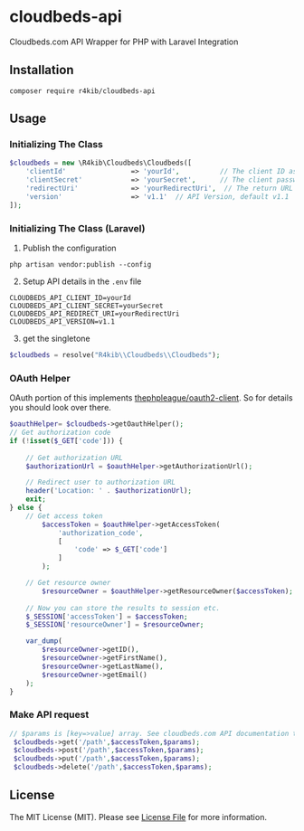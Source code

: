 # cloudbeds-api


Cloudbeds.com API Wrapper for PHP with Laravel Integration

## Installation

```
composer require r4kib/cloudbeds-api
```


## Usage

### Initializing The Class

```php
$cloudbeds = new \R4kib\Cloudbeds\Cloudbeds([
    'clientId'                => 'yourId',          // The client ID assigned to you by Amazon
    'clientSecret'            => 'yourSecret',      // The client password assigned to you by Amazon
    'redirectUri'             => 'yourRedirectUri',  // The return URL you specified for your app on Amazon
    'version'                 => 'v1.1'  // API Version, default v1.1
]);
```
### Initializing The Class (Laravel)

1. Publish the configuration
```
php artisan vendor:publish --config
```
2. Setup API details in the `.env` file
```
CLOUDBEDS_API_CLIENT_ID=yourId
CLOUDBEDS_API_CLIENT_SECRET=yourSecret
CLOUDBEDS_API_REDIRECT_URI=yourRedirectUri
CLOUDBEDS_API_VERSION=v1.1
```
3. get the singletone
```php
$cloudbeds = resolve("R4kib\\Cloudbeds\\Cloudbeds");
```
### OAuth Helper
OAuth portion of this implements [thephpleague/oauth2-client](https://github.com/thephpleague/oauth2-client). So for details you should look over there.

```php
$oauthHelper= $cloudbeds->getOauthHelper();
// Get authorization code
if (!isset($_GET['code'])) {
    
    // Get authorization URL
    $authorizationUrl = $oauthHelper->getAuthorizationUrl();

    // Redirect user to authorization URL
    header('Location: ' . $authorizationUrl);
    exit;
} else {
    // Get access token
        $accessToken = $oauthHelper->getAccessToken(
            'authorization_code',
            [
                'code' => $_GET['code']
            ]
        );

    // Get resource owner
        $resourceOwner = $oauthHelper->getResourceOwner($accessToken);
        
    // Now you can store the results to session etc.
    $_SESSION['accessToken'] = $accessToken;
    $_SESSION['resourceOwner'] = $resourceOwner;

    var_dump(
        $resourceOwner->getID(),
        $resourceOwner->getFirstName(),
        $resourceOwner->getLastName(),
        $resourceOwner->getEmail()
    );
}
```
### Make API request
```php
// $params is [key=>value] array. See cloudbeds.com API documentation to view params.
 $cloudbeds->get('/path',$accessToken,$params);
 $cloudbeds->post('/path',$accessToken,$params);
 $cloudbeds->put('/path',$accessToken,$params);
 $cloudbeds->delete('/path',$accessToken,$params);
```


## License

The MIT License (MIT). Please see [License File](http://github.com/r4kib/cloudbeds-api/blob/master/LICENSE) for more information.


 